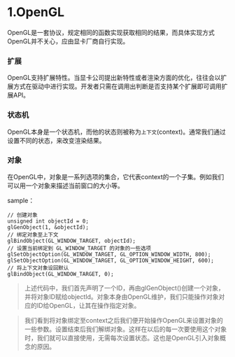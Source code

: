 # 1.OpenGL
OpenGL是一套协议，规定相同的函数实现获取相同的结果，而具体实现方式OpenGL并不关心，应由显卡厂商自行实现。

### 扩展
OpenGL支持扩展特性。当显卡公司提出新特性或者渲染方面的优化，往往会以扩展方式在驱动中进行实现。开发者只需在调用出判断是否支持某个扩展即可调用扩展API。

### 状态机
OpenGL本身是一个状态机，而他的状态则被称为`上下文`(context)。通常我们通过设置不同的状态，来改变渲染结果。

### 对象
在OpenGL中，对象是一系列选项的集合，它代表context的一个子集。例如我们可以用一个对象来描述当前窗口的大小等。

sample：

```
// 创建对象
unsigned int objectId = 0;
glGenObject(1, &objectId);
// 绑定对象至上下文
glBindObject(GL_WINDOW_TARGET, objectId);
// 设置当前绑定到 GL_WINDOW_TARGET 的对象的一些选项
glSetObjectOption(GL_WINDOW_TARGET, GL_OPTION_WINDOW_WIDTH, 800);
glSetObjectOption(GL_WINDOW_TARGET, GL_OPTION_WINDOW_HEIGHT, 600);
// 将上下文对象设回默认
glBindObject(GL_WINDOW_TARGET, 0);
```

> 上述代码中，我们首先声明了一个ID，再由glGenObject()创建一个对象，并将对象ID赋给objectId。对象本身由OpenGL维护，我们只能操作对象对应的ID给OpenGL，让其在操作指定对象。

> 我们看到将对象绑定至context之后我们便开始操作OpenGL来设置对象的一些参数。设置结束后我们解绑对象。这样在以后的每一次要使用这个对象时，我们就可以直接使用，无需每次设置状态。这也是OpenGL引入对象概念的原因。